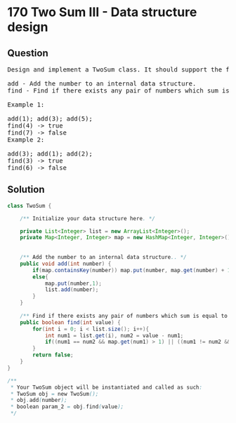 # 170 Two Sum III - Data structure design
## Question
<pre>
Design and implement a TwoSum class. It should support the following operations: add and find.

add - Add the number to an internal data structure.
find - Find if there exists any pair of numbers which sum is equal to the value.

Example 1:

add(1); add(3); add(5);
find(4) -> true
find(7) -> false
Example 2:

add(3); add(1); add(2);
find(3) -> true
find(6) -> false
</pre>
<div STYLE="page-break-after: always;">

## Solution
```java
class TwoSum {

    /** Initialize your data structure here. */

    private List<Integer> list = new ArrayList<Integer>();
    private Map<Integer, Integer> map = new HashMap<Integer, Integer>();
    
    
    /** Add the number to an internal data structure.. */
    public void add(int number) {
        if(map.containsKey(number)) map.put(number, map.get(number) + 1);
        else{
            map.put(number,1);
            list.add(number);
        }
    }
    
    /** Find if there exists any pair of numbers which sum is equal to the value. */
    public boolean find(int value) {
        for(int i = 0; i < list.size(); i++){
            int num1 = list.get(i), num2 = value - num1;
            if((num1 == num2 && map.get(num1) > 1) || ((num1 != num2 && map.containsKey(num2)))) return true;
        }
        return false;
    }
}

/**
 * Your TwoSum object will be instantiated and called as such:
 * TwoSum obj = new TwoSum();
 * obj.add(number);
 * boolean param_2 = obj.find(value);
 */
```
